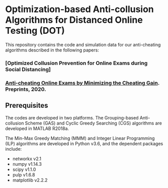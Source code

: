 # Optimization-based Anti-collusion Algorithms for Distanced Online Testing (DOT)
This repository contains the code and simulation data for our anti-cheating algorithms described in the following papers:
### [Optimized Collusion Prevention for Online Exams during Social Distancing]
### [Anti-cheating Online Exams by Minimizing the Cheating Gain](https://doi.org/10.20944/preprints202005.0502.v1). Preprints, 2020.

## Prerequisites
The codes are developed in two platforms. The Grouping-based Anti-collusion Scheme (GAS) and Cyclic Greedy Searching (CGS) algorithms are developed in MATLAB R2018a. 

The Min-Max Greedy Matching (MMM) and Integer Linear Programming (ILP) algorithms are developed in Python v3.6, and the dependent packages include:
* networkx v2.1
* numpy v1.14.3
* scipy v1.1.0
* pulp v1.6.8
* matplotlib v2.2.2
